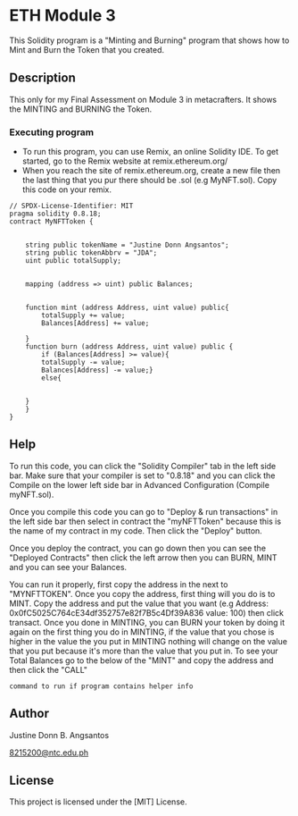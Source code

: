 # ETH Module 3

This Solidity program is a "Minting and Burning" program that shows how to Mint and Burn the Token that you created.

## Description

This only for my Final Assessment on Module 3 in metacrafters. It shows the MINTING and BURNING the Token.


### Executing program

* To run this program, you can use Remix, an online Solidity IDE. To get started, go to the Remix website at remix.ethereum.org/
* When you reach the site of remix.ethereum.org, create a new file then the last thing that you pur there should be .sol (e.g MyNFT.sol). Copy this code on your remix.
```
// SPDX-License-Identifier: MIT
pragma solidity 0.8.18;
contract MyNFTToken {

    
    string public tokenName = "Justine Donn Angsantos";
    string public tokenAbbrv = "JDA";
    uint public totalSupply;

    
    mapping (address => uint) public Balances;

    
    function mint (address Address, uint value) public{
        totalSupply += value;
        Balances[Address] += value; 

    }
    function burn (address Address, uint value) public {
        if (Balances[Address] >= value){
        totalSupply -= value;
        Balances[Address] -= value;}
        else{


    }
    }
}
```

## Help

To run this code, you can click the "Solidity Compiler" tab in the left side bar. Make sure that your compiler is set to "0.8.18" and you can click the Compile on the lower left side bar in Advanced Configuration (Compile myNFT.sol).

Once you compile this code you can go to "Deploy & run transactions" in the left side bar then select in contract the "myNFTToken" because this is the name of my contract in my code. Then click the "Deploy" button.

Once you deploy the contract, you can go down then you can see the "Deployed Contracts" then click the left arrow then you can BURN, MINT and you can see your Balances.

You can run it properly, first copy the address in the next to "MYNFTTOKEN". Once you copy the address, first thing will you do is to MINT. Copy the address and put the value that you want (e.g Address: 0x0fC5025C764cE34df352757e82f7B5c4Df39A836 value: 100) then click transact. Once you done in MINTING, you can BURN your token by doing it again on the first thing you do in MINTING, if the value that you chose is higher in the value the you put in MINTING nothing will change on the value that you put because it's more than the value that you put in. To see your Total Balances go to the below of the "MINT" and copy the address and then click the "CALL"
```
command to run if program contains helper info
```

## Author

Justine Donn B. Angsantos

8215200@ntc.edu.ph


## License

This project is licensed under the [MIT] License.
